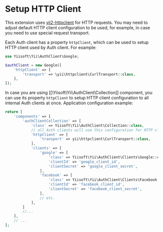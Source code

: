 Setup HTTP Client
=================

This extension uses [yii2-httpclient](https://github.com/yiisoft/yii2-httpclient) for HTTP requests.
You may need to adjust default HTTP client configuration to be used, for example, in case you need to use
special request transport.

Each Auth client has a property `httpClient`, which can be used to setup HTTP client used by Auth client.
For example:

```php
use Yiisoft\Yii\AuthClient\Google;

$authClient = new Google([
    'httpClient' => [
        'transport' => \yii\httpclient\CurlTransport::class,
    ],
]);
```

In case you are using [[\Yiisoft\Yii\AuthClient\Collection]] component, you can use its property `httpClient` to setup
HTTP client configuration to all internal Auth clients at once.
Application configuration example:

```php
return [
    'components' => [
        'authClientCollection' => [
            'class' => Yiisoft\Yii\AuthClient\Collection::class,
            // all Auth clients will use this configuration for HTTP client:
            'httpClient' => [
                'transport' => yii\httpclient\CurlTransport::class,
            ],
            'clients' => [
                'google' => [
                    'class' => Yiisoft\Yii\AuthClient\Clients\Google::class,
                    'clientId' => 'google_client_id',
                    'clientSecret' => 'google_client_secret',
                ],
                'facebook' => [
                    'class' => Yiisoft\Yii\AuthClient\Clients\Facebook::class,
                    'clientId' => 'facebook_client_id',
                    'clientSecret' => 'facebook_client_secret',
                ],
                // etc.
            ],
        ]
        //...
    ],
    // ...
];
```
